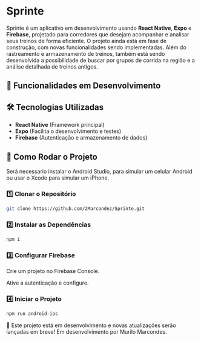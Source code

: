 # Sprinte 

Sprinte é um aplicativo em desenvolvimento usando **React Native**, **Expo** e **Firebase**, projetado para corredores que desejam acompanhar e analisar seus treinos de forma eficiente. O projeto ainda está em fase de construção, com novas funcionalidades sendo implementadas. Além do rastreamento e armazenamento de treinos, também está sendo desenvolvida a possibilidade de buscar por grupos de corrida na região e a análise detalhada de treinos antigos.

## 📌 Funcionalidades em Desenvolvimento

## 🛠️ Tecnologias Utilizadas

- **React Native** (Framework principal)  
- **Expo** (Facilita o desenvolvimento e testes)  
- **Firebase** (Autenticação e armazenamento de dados)  

## 🚀 Como Rodar o Projeto
Será necessario instalar o Android Studio, para simular um celular Android ou usar o Xcode para simular um iPhone.

### 1️⃣ Clonar o Repositório
```bash
git clone https://github.com/2Marcondez/Sprinte.git
```

### 2️⃣ Instalar as Dependências
```bash
npm i
```
### 3️⃣ Configurar Firebase
Crie um projeto no Firebase Console.

Ative a autenticação e configure.

### 4️⃣ Iniciar o Projeto
```bash
npm run android-ios
```

📢 Este projeto está em desenvolvimento e novas atualizações serão lançadas em breve!
Em desenvolvimento por Murilo Marcondes.

